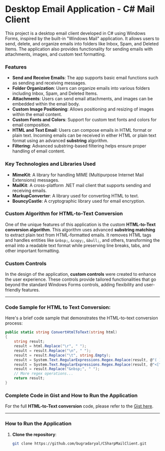 # Desktop Email Application - C# Mail Client

This project is a desktop email client developed in C# using Windows Forms, inspired by the built-in "Windows Mail" application. It allows users to send, delete, and organize emails into folders like Inbox, Spam, and Deleted Items. The application also provides functionality for sending emails with attachments, images, and custom text formatting.

### Features

- **Send and Receive Emails**: The app supports basic email functions such as sending and receiving messages.
- **Folder Organization**: Users can organize emails into various folders including Inbox, Spam, and Deleted Items.
- **Attachments**: Users can send email attachments, and images can be embedded within the email body.
- **Custom Image Positioning**: Allows positioning and resizing of images within the email content.
- **Custom Fonts and Colors**: Support for custom text fonts and colors for email composition.
- **HTML and Text Email**: Users can compose emails in HTML format or plain text. Incoming emails can be received in either HTML or plain text format using an advanced **substring** algorithm.
- **Filtering**: Advanced substring-based filtering helps ensure proper handling of email content.

### Key Technologies and Libraries Used

- **MimeKit**: A library for handling MIME (Multipurpose Internet Mail Extensions) messages.
- **MailKit**: A cross-platform .NET mail client that supports sending and receiving emails.
- **MarkupConverter**: A library used for converting HTML to text.
- **BouncyCastle**: A cryptographic library used for email encryption.

### Custom Algorithm for HTML-to-Text Conversion

One of the unique features of this application is the custom **HTML-to-Text conversion algorithm**. This algorithm uses advanced **substring matching** to extract plain text from HTML-formatted emails. It removes HTML tags and handles entities like `&nbsp;`, `&copy;`, `&bull;`, and others, transforming the email into a readable text format while preserving line breaks, tabs, and other important formatting.

### Custom Controls

In the design of the application, **custom controls** were created to enhance the user experience. These controls provide tailored functionalities that go beyond the standard Windows Forms controls, adding flexibility and user-friendly features.

---

### Code Sample for HTML to Text Conversion:

Here's a brief code sample that demonstrates the HTML-to-text conversion process:

```csharp
public static string ConvertHtmlToText(string html)
{
    string result;
    result = html.Replace("\r", " ");
    result = result.Replace("\n", " ");
    result = result.Replace("\t", string.Empty);
    result = System.Text.RegularExpressions.Regex.Replace(result, @"( )+", " ");
    result = System.Text.RegularExpressions.Regex.Replace(result, @"<[^>]*>", string.Empty, System.Text.RegularExpressions.RegexOptions.IgnoreCase);
    result = result.Replace("&nbsp;", " ");
    // More regex operations...
    return result;
}
```
### Complete Code in Gist and How to Run the Application

For the full **HTML-to-Text conversion** code, please refer to the [Gist here](https://gist.github.com/bugradaryal/a6a1dbf19e6e75321fbcb22884785b1c).

---

### How to Run the Application

1. **Clone the repository**:
   ```bash
   git clone https://github.com/bugradaryal/CSharpMailClient.git
